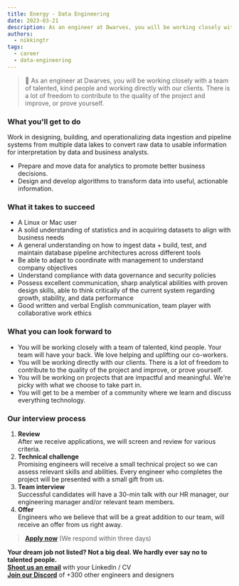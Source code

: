 ```yaml
---
title: Energy - Data Engineering
date: 2023-03-21
description: As an engineer at Dwarves, you will be working closely with a team of talented, kind people and working directly with our clients. There is a lot of freedom to contribute to the quality of the project and improve, or prove yourself.
authors:
  - nikkingtr
tags:
  - career
  - data-engineering
---
```


> 🤝 As an engineer at Dwarves, you will be working closely with a team of talented, kind people and working directly with our clients. There is a lot of freedom to contribute to the quality of the project and improve, or prove yourself.

### What you'll get to do

Work in designing, building, and operationalizing data ingestion and pipeline systems from multiple data lakes to convert raw data to usable information for interpretation by data and business analysts.

- Prepare and move data for analytics to promote better business decisions.
- Design and develop algorithms to transform data into useful, actionable information.

### What it takes to succeed

- A Linux or Mac user
- A solid understanding of statistics and in acquiring datasets to align with business needs
- A general understanding on how to ingest data + build, test, and maintain database pipeline architectures across different tools
- Be able to adapt to coordinate with management to understand company objectives
- Understand compliance with data governance and security policies
- Possess excellent communication, sharp analytical abilities with proven design skills, able to think critically of the current system regarding growth, stability, and data performance
- Good written and verbal English communication, team player with collaborative work ethics

### What you can look forward to

- You will be working closely with a team of talented, kind people. Your team will have your back. We love helping and uplifting our co-workers.
- You will be working directly with our clients. There is a lot of freedom to contribute to the quality of the project and improve, or prove yourself.
- You will be working on projects that are impactful and meaningful. We're picky with what we choose to take part in.
- You will get to be a member of a community where we learn and discuss everything technology.

### Our interview process

1. **Review**<br>After we receive applications, we will screen and review for various criteria.
2. **Technical challenge**<br>Promising engineers will receive a small technical project so we can assess relevant skills and abilities. Every engineer who completes the project will be presented with a small gift from us.
3. **Team interview**<br>Successful candidates will have a 30-min talk with our HR manager, our engineering manager and/or relevant team members.
4. **Offer**<br>Engineers who we believe that will be a great addition to our team, will receive an offer from us right away.

> **[Apply now](mailto:spawn@d.foundation)** (We respond within three days)

**Your dream job not listed? Not a big deal. We hardly ever say no to talented people.**\
[**Shoot us an email**](mailto:spawn@d.foundation) with your LinkedIn / CV\
[**Join our Discord**](https://discord.gg/dfoundation) of +300 other engineers and designers
